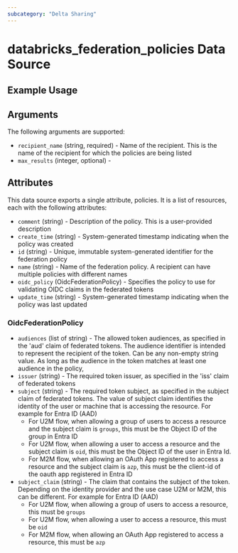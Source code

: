 ```yaml
---
subcategory: "Delta Sharing"
---
```

# databricks_federation_policies Data Source


## Example Usage


## Arguments
The following arguments are supported:
* `recipient_name` (string, required) - Name of the recipient. This is the name of the recipient for which the policies are being listed
* `max_results` (integer, optional) - 



## Attributes
This data source exports a single attribute, policies. It is a list of resources, each with the following attributes:
* `comment` (string) - Description of the policy. This is a user-provided description
* `create_time` (string) - System-generated timestamp indicating when the policy was created
* `id` (string) - Unique, immutable system-generated identifier for the federation policy
* `name` (string) - Name of the federation policy. A recipient can have multiple policies with different names
* `oidc_policy` (OidcFederationPolicy) - Specifies the policy to use for validating OIDC claims in the federated tokens
* `update_time` (string) - System-generated timestamp indicating when the policy was last updated

### OidcFederationPolicy
* `audiences` (list of string) - The allowed token audiences, as specified in the 'aud' claim of federated tokens.
  The audience identifier is intended to represent the recipient of the token.
  Can be any non-empty string value. As long as the audience in the token matches at least one audience in the policy,
* `issuer` (string) - The required token issuer, as specified in the 'iss' claim of federated tokens
* `subject` (string) - The required token subject, as specified in the subject claim of federated tokens.
  The value of subject claim identifies the identity of the user or machine that is accessing the resource.
  For example for Entra ID (AAD)
  - For U2M flow, when allowing a group of users to access a resource and the subject claim is `groups`, this must be the Object ID of the group in Entra ID
  - For U2M flow, when allowing a user to access a resource and the subject claim is `oid`, this must be the Object ID of the user in Entra Id.
  - For M2M flow, when allowing an OAuth App registered to access a resource and the subject claim is `azp`, this must be the client-id of the oauth app registered in Entra ID
* `subject_claim` (string) - The claim that contains the subject of the token.
  Depending on the identity provider and the use case U2M or M2M, this can be different.
  For example for Entra ID (AAD)
  - For U2M flow, when allowing a group of users to access a resource, this must be `groups`
  - For U2M flow, when allowing a user to access a resource, this must be `oid`
  - For M2M flow, when allowing an OAuth App registered to access a resource, this must be `azp`